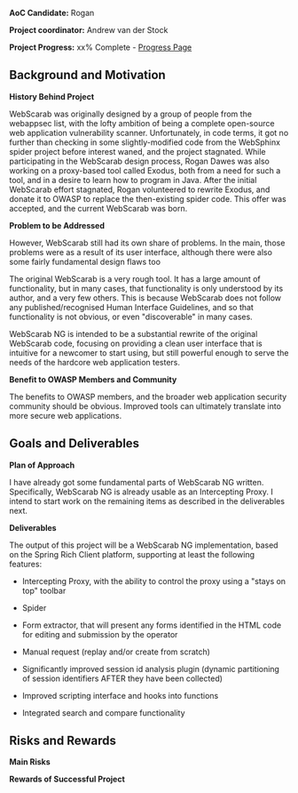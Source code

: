 **AoC Candidate:** Rogan

**Project coordinator:** Andrew van der Stock

**Project Progress:** xx% Complete - [Progress
Page](OWASP_Autumn_of_Code_2006_-_Projects:_WebScarab_NG_-_Progress "wikilink")

## Background and Motivation

**History Behind Project**

WebScarab was originally designed by a group of people from the
webappsec list, with the lofty ambition of being a complete open-source
web application vulnerability scanner. Unfortunately, in code terms, it
got no further than checking in some slightly-modified code from the
WebSphinx spider project before interest waned, and the project
stagnated. While participating in the WebScarab design process, Rogan
Dawes was also working on a proxy-based tool called Exodus, both from a
need for such a tool, and in a desire to learn how to program in Java.
After the initial WebScarab effort stagnated, Rogan volunteered to
rewrite Exodus, and donate it to OWASP to replace the then-existing
spider code. This offer was accepted, and the current WebScarab was
born.

**Problem to be Addressed**

However, WebScarab still had its own share of problems. In the main,
those problems were as a result of its user interface, although there
were also some fairly fundamental design flaws too

The original WebScarab is a very rough tool. It has a large amount of
functionality, but in many cases, that functionality is only understood
by its author, and a very few others. This is because WebScarab does not
follow any published/recognised Human Interface Guidelines, and so that
functionality is not obvious, or even "discoverable" in many cases.

WebScarab NG is intended to be a substantial rewrite of the original
WebScarab code, focusing on providing a clean user interface that is
intuitive for a newcomer to start using, but still powerful enough to
serve the needs of the hardcore web application testers.

**Benefit to OWASP Members and Community**

The benefits to OWASP members, and the broader web application security
community should be obvious. Improved tools can ultimately translate
into more secure web applications.

## Goals and Deliverables

**Plan of Approach**

I have already got some fundamental parts of WebScarab NG written.
Specifically, WebScarab NG is already usable as an Intercepting Proxy. I
intend to start work on the remaining items as described in the
deliverables next.

**Deliverables**

The output of this project will be a WebScarab NG implementation, based
on the Spring Rich Client platform, supporting at least the following
features:

  - Intercepting Proxy, with the ability to control the proxy using a
    "stays on top" toolbar

<!-- end list -->

  - Spider

<!-- end list -->

  - Form extractor, that will present any forms identified in the HTML
    code for editing and submission by the operator

<!-- end list -->

  - Manual request (replay and/or create from scratch)

<!-- end list -->

  - Significantly improved session id analysis plugin (dynamic
    partitioning of session identifiers AFTER they have been collected)

<!-- end list -->

  - Improved scripting interface and hooks into functions

<!-- end list -->

  - Integrated search and compare functionality

## Risks and Rewards

**Main Risks**

**Rewards of Successful Project**